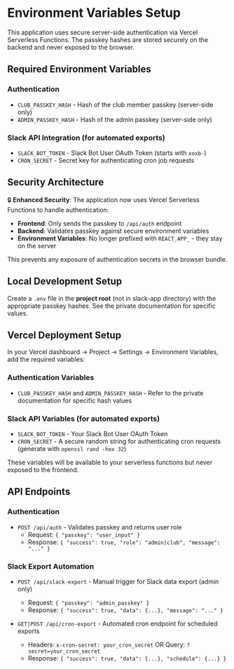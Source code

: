 # Environment Variables Setup

This application uses secure server-side authentication via Vercel Serverless Functions. The passkey hashes are stored securely on the backend and never exposed to the browser.

## Required Environment Variables

### Authentication
- `CLUB_PASSKEY_HASH` - Hash of the club member passkey (server-side only)
- `ADMIN_PASSKEY_HASH` - Hash of the admin passkey (server-side only)

### Slack API Integration (for automated exports)
- `SLACK_BOT_TOKEN` - Slack Bot User OAuth Token (starts with `xoxb-`)
- `CRON_SECRET` - Secret key for authenticating cron job requests

## Security Architecture

🔒 **Enhanced Security**: The application now uses Vercel Serverless Functions to handle authentication:

- **Frontend**: Only sends the passkey to `/api/auth` endpoint
- **Backend**: Validates passkey against secure environment variables
- **Environment Variables**: No longer prefixed with `REACT_APP_` - they stay on the server

This prevents any exposure of authentication secrets in the browser bundle.

## Local Development Setup

Create a `.env` file in the **project root** (not in slack-app directory) with the appropriate passkey hashes. See the private documentation for specific values.

## Vercel Deployment Setup

In your Vercel dashboard → Project → Settings → Environment Variables, add the required variables:

### Authentication Variables
- `CLUB_PASSKEY_HASH` and `ADMIN_PASSKEY_HASH` - Refer to the private documentation for specific hash values

### Slack API Variables (for automated exports)
- `SLACK_BOT_TOKEN` - Your Slack Bot User OAuth Token
- `CRON_SECRET` - A secure random string for authenticating cron requests (generate with `openssl rand -hex 32`)

These variables will be available to your serverless functions but never exposed to the frontend.

## API Endpoints

### Authentication
- `POST /api/auth` - Validates passkey and returns user role
  - Request: `{ "passkey": "user_input" }`
  - Response: `{ "success": true, "role": "admin|club", "message": "..." }`

### Slack Export Automation
- `POST /api/slack-export` - Manual trigger for Slack data export (admin only)
  - Request: `{ "passkey": "admin_passkey" }`
  - Response: `{ "success": true, "data": {...}, "message": "..." }`

- `GET|POST /api/cron-export` - Automated cron endpoint for scheduled exports
  - Headers: `x-cron-secret: your_cron_secret` OR Query: `?secret=your_cron_secret`
  - Response: `{ "success": true, "data": {...}, "schedule": {...} }`
